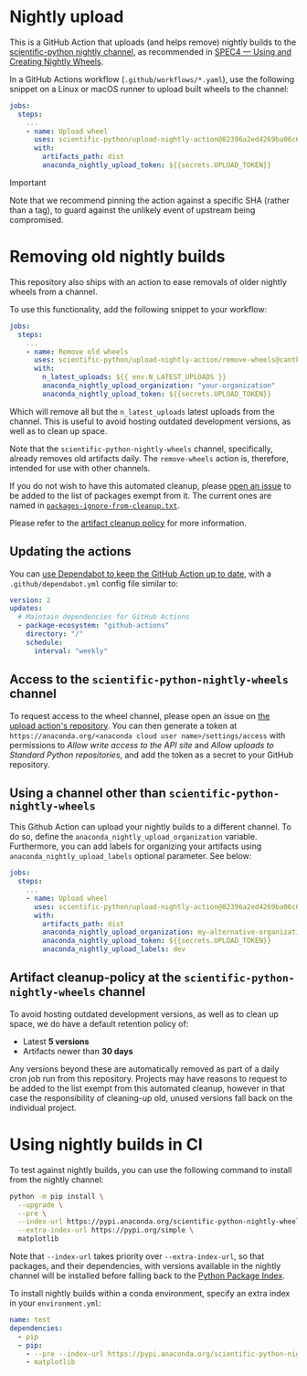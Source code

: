 # Nightly upload

This is a GitHub Action that uploads (and helps remove) nightly builds to
the [scientific-python nightly channel][], as recommended in
[SPEC4 — Using and Creating Nightly Wheels][].

In a GitHub Actions workflow (`.github/workflows/*.yaml`), use the
following snippet on a Linux or macOS runner to upload built wheels to the
channel:

```yml
jobs:
  steps:
    ...
    - name: Upload wheel
      uses: scientific-python/upload-nightly-action@82396a2ed4269ba06c6b2988bb4fd568ef3c3d6b # 0.6.1
      with:
        artifacts_path: dist
        anaconda_nightly_upload_token: ${{secrets.UPLOAD_TOKEN}}
```

> [!IMPORTANT]
> Note that we recommend pinning the action against a specific SHA
(rather than a tag), to guard against the unlikely event of upstream
being compromised.

# Removing old nightly builds

This repository also ships with an action to ease removals of older nightly wheels from a channel.

To use this functionality, add the following snippet to your workflow:

```yml
jobs:
  steps:
    ...
    - name: Remove old wheels
      uses: scientific-python/upload-nightly-action/remove-wheels@cantknowhashyet # 0.6.0
      with:
        n_latest_uploads: ${{ env.N_LATEST_UPLOADS }}
        anaconda_nightly_upload_organization: "your-organization"
        anaconda_nightly_upload_token: ${{secrets.UPLOAD_TOKEN}}
```

Which will remove all but the `n_latest_uploads` latest uploads from the channel. This is useful
to avoid hosting outdated development versions, as well as to clean up space.

Note that the ``scientific-python-nightly-wheels`` channel, specifically, already removes
old artifacts daily. The `remove-wheels` action is, therefore, intended for use with
other channels.

If you do not wish to have this automated cleanup, please [open an issue](https://github.com/scientific-python/upload-nightly-action/)
to be added to the list of packages exempt from it. The current ones are named in
[`packages-ignore-from-cleanup.txt`](packages-ignore-from-cleanup.txt).

Please refer to the [artifact cleanup policy][] for more information.

## Updating the actions

You can [use Dependabot to keep the GitHub Action up to date][],
with a `.github/dependabot.yml` config file similar to:

```yaml
version: 2
updates:
  # Maintain dependencies for GitHub Actions
  - package-ecosystem: "github-actions"
    directory: "/"
    schedule:
      interval: "weekly"
```

## Access to the ``scientific-python-nightly-wheels`` channel

To request access to the wheel channel, please open an issue on [the upload action's
repository](https://github.com/scientific-python/upload-nightly-action). You can
then generate a token at `https://anaconda.org/<anaconda cloud user name>/settings/access`
with permissions to _Allow write access to the API site_ and _Allow uploads to Standard Python repositories_,
and add the token as a secret to your GitHub repository.

## Using a channel other than ``scientific-python-nightly-wheels``

This Github Action can upload your nightly builds to a different channel. To do so,
define the `anaconda_nightly_upload_organization` variable. Furthermore,
you can add labels for organizing your artifacts using `anaconda_nightly_upload_labels`
optional parameter. See below:

```yml
jobs:
  steps:
    ...
    - name: Upload wheel
      uses: scientific-python/upload-nightly-action@82396a2ed4269ba06c6b2988bb4fd568ef3c3d6b # 0.6.1
      with:
        artifacts_path: dist
        anaconda_nightly_upload_organization: my-alternative-organization
        anaconda_nightly_upload_token: ${{secrets.UPLOAD_TOKEN}}
        anaconda_nightly_upload_labels: dev
```

## Artifact cleanup-policy at the ``scientific-python-nightly-wheels`` channel

To avoid hosting outdated development versions, as well as to clean up space, we do have a
default retention policy of:

- Latest **5 versions**
- Artifacts newer than **30 days**

Any versions beyond these are automatically removed as part of a daily cron job run from this repository.
Projects may have reasons to request to be added to the list exempt from this automated cleanup, however
in that case the responsibility of cleaning-up old, unused versions fall back on the individual project.

# Using nightly builds in CI

To test against nightly builds, you can use the following command to install from
the nightly channel:

```sh
python -m pip install \
  --upgrade \
  --pre \
  --index-url https://pypi.anaconda.org/scientific-python-nightly-wheels/simple \
  --extra-index-url https://pypi.org/simple \
  matplotlib
```

Note that `--index-url` takes priority over `--extra-index-url`, so
that packages, and their dependencies, with versions available in the
nightly channel will be installed before falling back to the [Python
Package Index][PyPI].

To install nightly builds within a conda environment, specify an extra
index in your `environment.yml`:

```yml
name: test
dependencies:
  - pip
  - pip:
    - --pre --index-url https://pypi.anaconda.org/scientific-python-nightly-wheels/simple --extra-index-url https://pypi.org/simple
    - matplotlib
```

[use Dependabot to keep the GitHub Action up to date]: https://learn.scientific-python.org/development/guides/gha-basic/#updating
[PyPI]: https://pypi.org/
[scientific-python nightly channel]: https://anaconda.org/scientific-python-nightly-wheels
[SPEC4 — Using and Creating Nightly Wheels]: https://scientific-python.org/specs/spec-0004/
[artifact cleanup policy]: #artifact-cleanup-policy-at-the-scientific-python-nightly-wheels-channel
